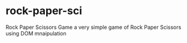 # rock-paper-sci
Rock Paper Scissors Game
a very simple game of Rock Paper Scissors using DOM mnaipulation
